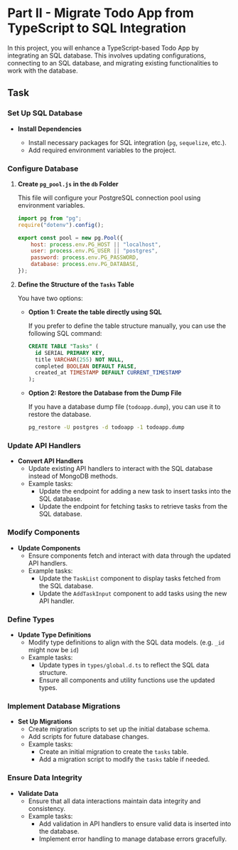 # Part II - Migrate Todo App from TypeScript to SQL Integration

In this project, you will enhance a TypeScript-based Todo App by integrating an SQL database. This involves updating configurations, connecting to an SQL database, and migrating existing functionalities to work with the database.

## Task

### Set Up SQL Database

-   **Install Dependencies**

    -   Install necessary packages for SQL integration (`pg`, `sequelize`, etc.).
    -   Add required environment variables to the project.

### Configure Database

1. **Create `pg_pool.js` in the `db` Folder**

    This file will configure your PostgreSQL connection pool using environment variables.

    ```javascript
    import pg from "pg";
    require("dotenv").config();

    export const pool = new pg.Pool({
        host: process.env.PG_HOST || "localhost",
        user: process.env.PG_USER || "postgres",
        password: process.env.PG_PASSWORD,
        database: process.env.PG_DATABASE,
    });
    ```

2. **Define the Structure of the `Tasks` Table**

    You have two options:

    - **Option 1: Create the table directly using SQL**

        If you prefer to define the table structure manually, you can use the following SQL command:

        ```sql
        CREATE TABLE "Tasks" (
          id SERIAL PRIMARY KEY,
          title VARCHAR(255) NOT NULL,
          completed BOOLEAN DEFAULT FALSE,
          created_at TIMESTAMP DEFAULT CURRENT_TIMESTAMP
        );
        ```

    - **Option 2: Restore the Database from the Dump File**

        If you have a database dump file (`todoapp.dump`), you can use it to restore the database.

        ```bash
        pg_restore -U postgres -d todoapp -1 todoapp.dump
        ```

### Update API Handlers

-   **Convert API Handlers**
    -   Update existing API handlers to interact with the SQL database instead of MongoDB methods.
    -   Example tasks:
        -   Update the endpoint for adding a new task to insert tasks into the SQL database.
        -   Update the endpoint for fetching tasks to retrieve tasks from the SQL database.

### Modify Components

-   **Update Components**
    -   Ensure components fetch and interact with data through the updated API handlers.
    -   Example tasks:
        -   Update the `TaskList` component to display tasks fetched from the SQL database.
        -   Update the `AddTaskInput` component to add tasks using the new API handler.

### Define Types

-   **Update Type Definitions**
    -   Modify type definitions to align with the SQL data models. (e.g. `_id` might now be `id`)
    -   Example tasks:
        -   Update types in `types/global.d.ts` to reflect the SQL data structure.
        -   Ensure all components and utility functions use the updated types.

### Implement Database Migrations

-   **Set Up Migrations**
    -   Create migration scripts to set up the initial database schema.
    -   Add scripts for future database changes.
    -   Example tasks:
        -   Create an initial migration to create the `tasks` table.
        -   Add a migration script to modify the `tasks` table if needed.

### Ensure Data Integrity

-   **Validate Data**
    -   Ensure that all data interactions maintain data integrity and consistency.
    -   Example tasks:
        -   Add validation in API handlers to ensure valid data is inserted into the database.
        -   Implement error handling to manage database errors gracefully.
